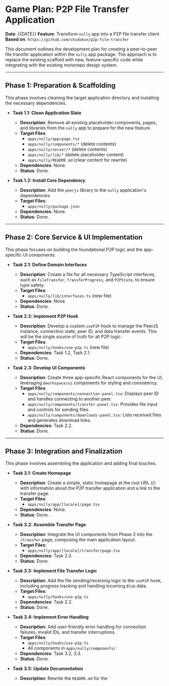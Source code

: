 # Game Plan: P2P File Transfer Application

**Date**: {{DATE}}
**Feature**: Transform `nully` app into a P2P file transfer client.
**Based on**: `https://github.com/chidokun/p2p-file-transfer`

This document outlines the development plan for creating a peer-to-peer file transfer application within the `nully` app package. The approach is to replace the existing scaffold with new, feature-specific code while integrating with the existing monorepo design system.

---

## Phase 1: Preparation & Scaffolding

This phase involves cleaning the target application directory and installing the necessary dependencies.

- **Task 1.1: Clean Application Slate**
    - **Description**: Remove all existing placeholder components, pages, and libraries from the `nully` app to prepare for the new feature.
    - **Target Files**:
        - `apps/nully/app/page.tsx`
        - `apps/nully/components/*` (delete contents)
        - `apps/nully/server/*` (delete contents)
        - `apps/nully/lib/*` (delete placeholder content)
        - `apps/nully/README.md` (clear content for rewrite)
    - **Dependencies**: None.
    - **Status**: Done.

- **Task 1.2: Install Core Dependency**
    - **Description**: Add the `peerjs` library to the `nully` application's dependencies.
    - **Target Files**:
        - `apps/nully/package.json`
    - **Dependencies**: None.
    - **Status**: Done.

---

## Phase 2: Core Service & UI Implementation

This phase focuses on building the foundational P2P logic and the app-specific UI components.

- **Task 2.1: Define Domain Interfaces**
    - **Description**: Create a file for all necessary TypeScript interfaces, such as `FileTransfer`, `TransferProgress`, and `P2PState`, to ensure type safety.
    - **Target Files**:
        - `apps/nully/lib/interfaces.ts` (new file)
    - **Dependencies**: None.
    - **Status**: Done.

- **Task 2.2: Implement P2P Hook**
    - **Description**: Develop a custom `useP2P` hook to manage the PeerJS instance, connection state, peer ID, and data transfer events. This will be the single source of truth for all P2P logic.
    - **Target Files**:
        - `apps/nully/hooks/use-p2p.ts` (new file)
    - **Dependencies**: Task 1.2, Task 2.1.
    - **Status**: Done.

- **Task 2.3: Develop UI Components**
    - **Description**: Create three app-specific React components for the UI, leveraging `@workspace/ui` components for styling and consistency.
    - **Target Files**:
        - `apps/nully/components/connection-panel.tsx`: Displays peer ID and handles connecting to another peer.
        - `apps/nully/components/transfer-panel.tsx`: Provides file input and controls for sending files.
        - `apps/nully/components/downloads-panel.tsx`: Lists received files and generates download links.
    - **Dependencies**: Task 2.2.
    - **Status**: Done.

---

## Phase 3: Integration and Finalization

This phase involves assembling the application and adding final touches.

- **Task 3.1: Create Homepage**
    - **Description**: Create a simple, static homepage at the root URL (/) with information about the P2P transfer application and a link to the transfer page.
    - **Target Files**:
        - `apps/nully/app/[locale]/page.tsx`
    - **Dependencies**: None.
    - **Status**: Done.

- **Task 3.2: Assemble Transfer Page**
    - **Description**: Integrate the UI components from Phase 2 into the `/transfer` page, composing the main application layout.
    - **Target Files**:
        - `apps/nully/app/[locale]/transfer/page.tsx`
    - **Dependencies**: Task 2.3.
    - **Status**: Done.

- **Task 3.3: Implement File Transfer Logic**
    - **Description**: Add the file sending/receiving logic to the `useP2P` hook, including progress tracking and handling incoming `Blob` data.
    - **Target Files**:
        - `apps/nully/hooks/use-p2p.ts`
    - **Dependencies**: Task 2.2.
    - **Status**: Done.

- **Task 3.4: Implement Error Handling**
    - **Description**: Add user-friendly error handling for connection failures, invalid IDs, and transfer interruptions.
    - **Target Files**:
        - `apps/nully/hooks/use-p2p.ts`
        - All components in `apps/nully/components/`
    - **Dependencies**: Task 3.2, 3.3.
    - **Status**: Done.

- **Task 3.5: Update Documentation**
    - **Description**: Rewrite the `README.md` for the `